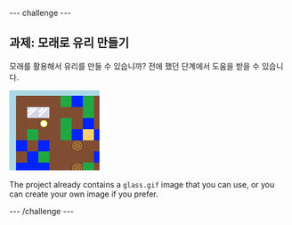 \--- challenge \---

## 과제: 모래로 유리 만들기

모래를 활용해서 유리를 만들 수 있습니까? 전에 했던 단계에서 도움을 받을 수 있습니다.

![스크린샷](images/craft-glass.png)

The project already contains a `glass.gif` image that you can use, or you can create your own image if you prefer.

\--- /challenge \---